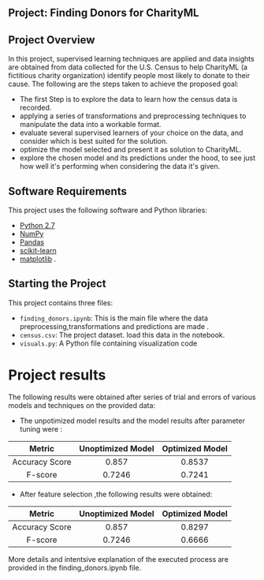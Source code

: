 
## Project: Finding Donors for CharityML

## Project Overview
In this project, supervised learning techniques are applied and data insights are obtained from data collected for the U.S. Census to help CharityML (a fictitious charity organization) identify people most likely to donate to their cause. The following are the steps taken to achieve the proposed goal:
* The first Step is to  explore the data to learn how the census data is recorded. 
* applying a series of transformations and preprocessing techniques to manipulate the data into a workable format.
* evaluate several supervised learners of your choice on the data, and consider which is best suited for the solution. 
* optimize the model selected and present it as  solution to CharityML. 
* explore the chosen model and its predictions under the hood, to see just how well it's performing when considering the data it's given.




## Software Requirements

This project uses the following software and Python libraries:

- [Python 2.7](https://www.python.org/download/releases/2.7/)
- [NumPy](http://www.numpy.org/)
- [Pandas](http://pandas.pydata.org/)
- [scikit-learn](http://scikit-learn.org/stable/)
- [matplotlib](http://matplotlib.org/)
.

## Starting the Project
This project contains three files:

- `finding_donors.ipynb`: This is the main file where the data preprocessing,transformations and predictions are made .
- `census.csv`: The project dataset.  load this data in the notebook.
- `visuals.py`: A Python file containing visualization code

# Project results 
The following results were obtained after series of trial and errors of various models and techniques on the provided data:
* The unpotimized model results and the model results after parameter tuning were :

|     Metric     | Unoptimized Model | Optimized Model |
| :------------: | :---------------: | :-------------: | 
| Accuracy Score |     0.857         | 0.8537          |
| F-score        |          0.7246   |   0.7241        |

* After  feature selection ,the following results were obtained:

|     Metric     | Unoptimized Model | Optimized Model |
| :------------: | :---------------: | :-------------: | 
| Accuracy Score |     0.857         | 0.8297          |
| F-score        |          0.7246   |   0.6666        |

More details and intentsive explanation of the executed process are provided in the finding_donors.ipynb file.
